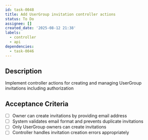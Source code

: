 ```yaml
---
id: task-0048
title: Add UserGroup invitation controller actions
status: To Do
assignee: []
created_date: '2025-08-12 21:38'
labels:
  - controller
  - api
dependencies:
  - task-0046
---
```


## Description

Implement controller actions for creating and managing UserGroup invitations including authorization

## Acceptance Criteria

- [ ] Owner can create invitations by providing email address
- [ ] System validates email format and prevents duplicate invitations
- [ ] Only UserGroup owners can create invitations
- [ ] Controller handles invitation creation errors appropriately

